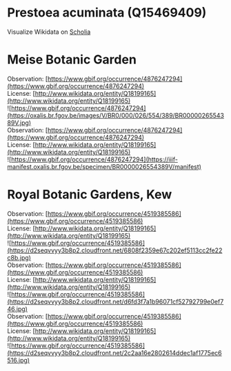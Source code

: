 
Prestoea acuminata (Q15469409)
==============================
  
Visualize Wikidata on [Scholia](https://scholia.toolforge.org/taxon/Q15469409)
# Meise Botanic Garden
  
Observation: [https://www.gbif.org/occurrence/4876247294](https://www.gbif.org/occurrence/4876247294)  
License: [http://www.wikidata.org/entity/Q18199165](http://www.wikidata.org/entity/Q18199165)  
![https://www.gbif.org/occurrence/4876247294](https://oxalis.br.fgov.be/images/V/BR0/000/026/554/389/BR0000026554389V.jpg)  
Observation: [https://www.gbif.org/occurrence/4876247294](https://www.gbif.org/occurrence/4876247294)  
License: [http://www.wikidata.org/entity/Q18199165](http://www.wikidata.org/entity/Q18199165)  
![https://www.gbif.org/occurrence/4876247294](https://iiif-manifest.oxalis.br.fgov.be/specimen/BR0000026554389V/manifest)
# Royal Botanic Gardens, Kew
  
Observation: [https://www.gbif.org/occurrence/4519385586](https://www.gbif.org/occurrence/4519385586)  
License: [http://www.wikidata.org/entity/Q18199165](http://www.wikidata.org/entity/Q18199165)  
![https://www.gbif.org/occurrence/4519385586](https://d2seqvvyy3b8p2.cloudfront.net/6808f2359e67c202ef5113cc2fe22c8b.jpg)  
Observation: [https://www.gbif.org/occurrence/4519385586](https://www.gbif.org/occurrence/4519385586)  
License: [http://www.wikidata.org/entity/Q18199165](http://www.wikidata.org/entity/Q18199165)  
![https://www.gbif.org/occurrence/4519385586](https://d2seqvvyy3b8p2.cloudfront.net/d6fd3f7a1b96071cf52792799e0ef746.jpg)  
Observation: [https://www.gbif.org/occurrence/4519385586](https://www.gbif.org/occurrence/4519385586)  
License: [http://www.wikidata.org/entity/Q18199165](http://www.wikidata.org/entity/Q18199165)  
![https://www.gbif.org/occurrence/4519385586](https://d2seqvvyy3b8p2.cloudfront.net/2c2aa16e2802614ddec1af1775ec6516.jpg)